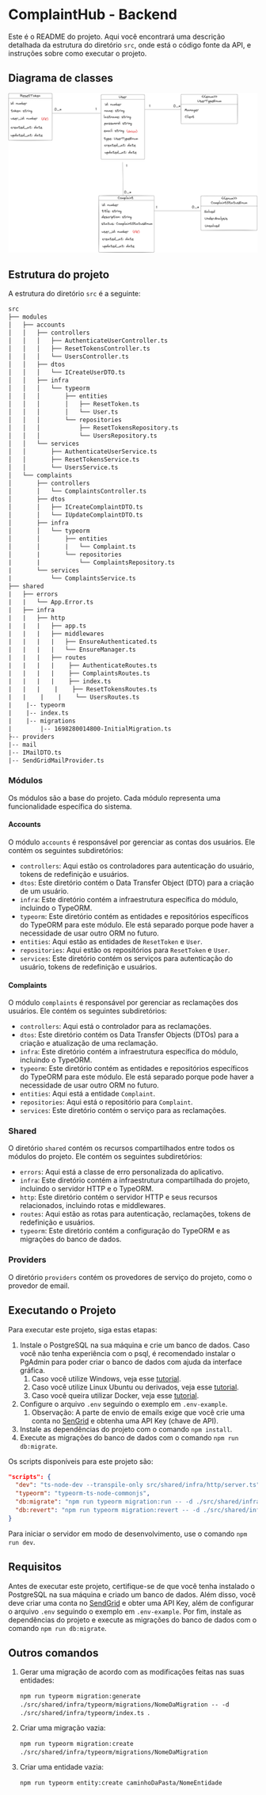# ComplaintHub - Backend

Este é o README do projeto. Aqui você encontrará uma descrição detalhada da estrutura do diretório `src`, onde está o código fonte da API, e instruções sobre como executar o projeto.

## Diagrama de classes
![diagram](diagram.png)

## Estrutura do projeto

A estrutura do diretório `src` é a seguinte:

```
src
├── modules
│   ├── accounts
│   │   ├── controllers
│   │   │   ├── AuthenticateUserController.ts
│   │   │   ├── ResetTokensController.ts
│   │   │   └── UsersController.ts
│   │   ├── dtos
│   │   │   └── ICreateUserDTO.ts
│   │   ├── infra
│   │   │   └── typeorm
│   │   │       ├── entities
│   │   │       │   ├── ResetToken.ts
│   │   │       │   └── User.ts
│   │   │       └── repositories
│   │   │           ├── ResetTokensRepository.ts
│   │   │           └── UsersRepository.ts
│   │   └── services
│   │       ├── AuthenticateUserService.ts
│   │       ├── ResetTokensService.ts
│   │       └── UsersService.ts
│   └── complaints
│       ├── controllers
│       │   └── ComplaintsController.ts
│       ├── dtos
│       │   ├── ICreateComplaintDTO.ts
│       │   └── IUpdateComplaintDTO.ts
│       ├── infra
│       │   └── typeorm
│       │       ├── entities
│       │       |   └── Complaint.ts
│       |       └── repositories
|       |           └── ComplaintsRepository.ts 
|       └── services 
|           └── ComplaintsService.ts 
├── shared 
|   ├── errors 
|   |   └── App.Error.ts 
|   ├── infra 
|   |   ├── http 
|   |   |   ├── app.ts 
|   |   |   ├── middlewares 
|   |   |   |   ├── EnsureAuthenticated.ts 
|   |   |   |   └── EnsureManager.ts 
|   |   |   ├── routes 
|   |   |   |    ├── AuthenticateRoutes.ts 
|   |   |   |    ├── ComplaintsRoutes.ts 
|   |   |   |    ├── index.ts 
|   |   |    |    ├── ResetTokensRoutes.ts 
|   |    |    |    └── UsersRoutes.ts 
|    |-- typeorm 
|    |-- index.ts 
|    |-- migrations 
|        |-- 1698280014800-InitialMigration.ts 
├-- providers 
|-- mail 
|-- IMailDTO.ts 
|-- SendGridMailProvider.ts 

```

### Módulos

Os módulos são a base do projeto. Cada módulo representa uma funcionalidade específica do sistema.

#### Accounts

O módulo `accounts` é responsável por gerenciar as contas dos usuários. Ele contém os seguintes subdiretórios:

- `controllers`: Aqui estão os controladores para autenticação do usuário, tokens de redefinição e usuários.
- `dtos`: Este diretório contém o Data Transfer Object (DTO) para a criação de um usuário.
- `infra`: Este diretório contém a infraestrutura específica do módulo, incluindo o TypeORM.
- `typeorm`: Este diretório contém as entidades e repositórios específicos do TypeORM para este módulo. Ele está separado porque pode haver a necessidade de usar outro ORM no futuro.
- `entities`: Aqui estão as entidades de `ResetToken` e `User`.
- `repositories`: Aqui estão os repositórios para `ResetToken` e `User`.
- `services`: Este diretório contém os serviços para autenticação do usuário, tokens de redefinição e usuários.

#### Complaints

O módulo `complaints` é responsável por gerenciar as reclamações dos usuários. Ele contém os seguintes subdiretórios:

- `controllers`: Aqui está o controlador para as reclamações.
- `dtos`: Este diretório contém os Data Transfer Objects (DTOs) para a criação e atualização de uma reclamação.
- `infra`: Este diretório contém a infraestrutura específica do módulo, incluindo o TypeORM.
- `typeorm`: Este diretório contém as entidades e repositórios específicos do TypeORM para este módulo. Ele está separado porque pode haver a necessidade de usar outro ORM no futuro.
- `entities`: Aqui está a entidade `Complaint`.
- `repositories`: Aqui está o repositório para `Complaint`.
- `services`: Este diretório contém o serviço para as reclamações.

### Shared

O diretório `shared` contém os recursos compartilhados entre todos os módulos do projeto. Ele contém os seguintes subdiretórios:

- `errors`: Aqui está a classe de erro personalizada do aplicativo.
- `infra`: Este diretório contém a infraestrutura compartilhada do projeto, incluindo o servidor HTTP e o TypeORM.
- `http`: Este diretório contém o servidor HTTP e seus recursos relacionados, incluindo rotas e middlewares.
- `routes`: Aqui estão as rotas para autenticação, reclamações, tokens de redefinição e usuários.
- `typeorm`: Este diretório contém a configuração do TypeORM e as migrações do banco de dados.

### Providers

O diretório `providers` contém os provedores de serviço do projeto, como o provedor de email.

## Executando o Projeto

Para executar este projeto, siga estas etapas:

1. Instale o PostgreSQL na sua máquina e crie um banco de dados. Caso você não tenha experiência com o psql, é recomendado instalar o PgAdmin para poder criar o banco de dados com ajuda da interface gráfica.
   1. Caso você utilize Windows, veja esse [tutorial](https://forum.casadodesenvolvedor.com.br/topic/46698-como-instalar-o-banco-de-dados-postgresql-no-windows/).
   2. Caso você utilize Linux Ubuntu ou derivados, veja esse [tutorial](https://www.edivaldobrito.com.br/como-instalar-o-postgresql-no-ubuntu-20-04-lts-e-derivados/).
   3. Caso você queira utilizar Docker, veja esse [tutorial](https://linuxhint.com/postgresql_docker/).
2. Configure o arquivo `.env` seguindo o exemplo em `.env-example`.
   1. Observação: A parte de envio de emails exige que você crie uma conta no [SenGrid](https://sendgrid.com/) e obtenha uma API Key (chave de API).
3. Instale as dependências do projeto com o comando `npm install`.
4. Execute as migrações do banco de dados com o comando `npm run db:migrate`.

Os scripts disponíveis para este projeto são:

```json
"scripts": {
  "dev": "ts-node-dev --transpile-only src/shared/infra/http/server.ts",
  "typeorm": "typeorm-ts-node-commonjs",
  "db:migrate": "npm run typeorm migration:run -- -d ./src/shared/infra/typeorm/index.ts",
  "db:revert": "npm run typeorm migration:revert -- -d ./src/shared/infra/typeorm/index.ts"
}
```

Para iniciar o servidor em modo de desenvolvimento, use o comando `npm run dev`.

## Requisitos

Antes de executar este projeto, certifique-se de que você tenha instalado o PostgreSQL na sua máquina e criado um banco de dados. Além disso, você deve criar uma conta no [SendGrid](https://sendgrid.com/) e obter uma API Key, além de configurar o arquivo `.env` seguindo o exemplo em `.env-example`. Por fim, instale as dependências do projeto e execute as migrações do banco de dados com o comando `npm run db:migrate`.

## Outros comandos
1. Gerar uma migração de acordo com as modificações feitas nas suas entidades: 
   
   `npm run typeorm migration:generate ./src/shared/infra/typeorm/migrations/NomeDaMigration -- -d ./src/shared/infra/typeorm/index.ts `.

2. Criar uma migração vazia:

   `npm run typeorm migration:create ./src/shared/infra/typeorm/migrations/NomeDaMigration`

3. Criar uma entidade vazia:
   
    `npm run typeorm entity:create caminhoDaPasta/NomeEntidade`